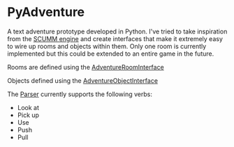# PyAdventure

A text adventure prototype developed in Python. I've tried to take inspiration from the [SCUMM engine](https://en.wikipedia.org/wiki/SCUMM)
and create interfaces that make it extremely easy to wire up rooms and objects within them. Only one room is 
currently implemented but this could be extended to an entire game in the future.

Rooms are defined using the [AdventureRoomInterface](engine/AdventureRoomInterface.py)

Objects defined using the [AdventureObjectInterface](engine/AdventureObjectInterface.py)

The [Parser](engine/TextParser.py) currently supports the following verbs:
- Look at
- Pick up
- Use
- Push
- Pull

